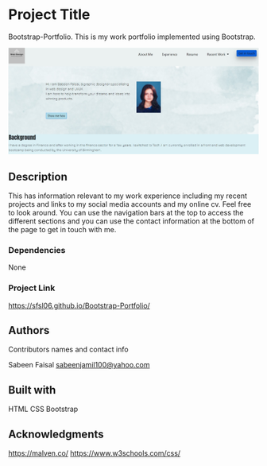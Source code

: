 # Project Title

Bootstrap-Portfolio. This is my work portfolio implemented using Bootstrap.

![Project Screenshot](Images/HomePageDesktopView.jpg)

## Description

This has information relevant to my work experience including my recent projects and links to my social 
media accounts and my online cv. Feel free to look around. 
You can use the navigation bars at the top to access the different sections and you can use the contact information at the bottom of the page to get in touch with me.

### Dependencies

None

### Project Link

https://sfsl06.github.io/Bootstrap-Portfolio/

## Authors

Contributors names and contact info

Sabeen Faisal 
sabeenjamil100@yahoo.com

## Built with

HTML
CSS
Bootstrap

## Acknowledgments

https://malven.co/
https://www.w3schools.com/css/

